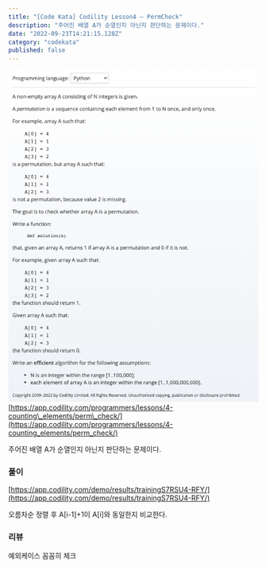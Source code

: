 ```yaml
---
title: "[Code Kata] Codility Lesson4 — PermCheck"
description: "주어진 배열 A가 순열인지 아닌지 판단하는 문제이다."
date: "2022-09-23T14:21:15.128Z"
category: "codekata"
published: false
---
```


![image](./asset-1.png)
[https://app.codility.com/programmers/lessons/4-counting\_elements/perm\_check/](https://app.codility.com/programmers/lessons/4-counting_elements/perm_check/)

주어진 배열 A가 순열인지 아닌지 판단하는 문제이다.

### 풀이

[https://app.codility.com/demo/results/trainingS7RSU4-RFY/](https://app.codility.com/demo/results/trainingS7RSU4-RFY/)

오름차순 정렬 후 A\[i-1\]+1이 A\[i\]와 동일한지 비교한다.

### 리뷰

예외케이스 꼼꼼히 체크
